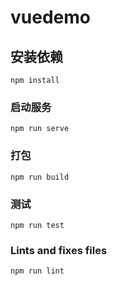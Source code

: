 # vuedemo

## 安装依赖
```
npm install
```

### 启动服务
```
npm run serve
```

### 打包
```
npm run build
```

### 测试
```
npm run test
```

### Lints and fixes files
```
npm run lint
```